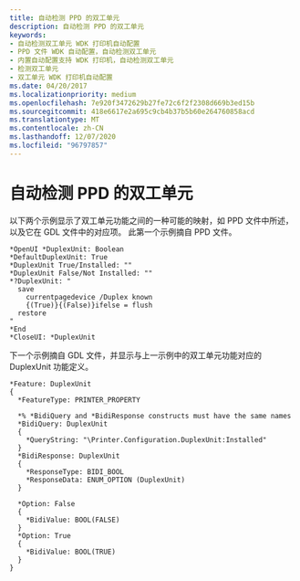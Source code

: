```yaml
---
title: 自动检测 PPD 的双工单元
description: 自动检测 PPD 的双工单元
keywords:
- 自动检测双工单元 WDK 打印机自动配置
- PPD 文件 WDK 自动配置，自动检测双工单元
- 内置自动配置支持 WDK 打印机，自动检测双工单元
- 检测双工单元
- 双工单元 WDK 打印机自动配置
ms.date: 04/20/2017
ms.localizationpriority: medium
ms.openlocfilehash: 7e920f3472629b27fe72c6f2f2308d669b3ed15b
ms.sourcegitcommit: 418e6617e2a695c9cb4b37b5b60e264760858acd
ms.translationtype: MT
ms.contentlocale: zh-CN
ms.lasthandoff: 12/07/2020
ms.locfileid: "96797857"
---
```

# <a name="autodetect-the-duplex-unit-for-ppd"></a>自动检测 PPD 的双工单元


以下两个示例显示了双工单元功能之间的一种可能的映射，如 PPD 文件中所述，以及它在 GDL 文件中的对应项。 此第一个示例摘自 PPD 文件。

```PPD
*OpenUI *DuplexUnit: Boolean
*DefaultDuplexUnit: True
*DuplexUnit True/Installed: ""
*DuplexUnit False/Not Installed: ""
*?DuplexUnit: "
  save
    currentpagedevice /Duplex known
    {(True)}{(False)}ifelse = flush
  restore
"
*End
*CloseUI: *DuplexUnit
```

下一个示例摘自 GDL 文件，并显示与上一示例中的双工单元功能对应的 DuplexUnit 功能定义。

```GDL
*Feature: DuplexUnit
{
  *FeatureType: PRINTER_PROPERTY

  *% *BidiQuery and *BidiResponse constructs must have the same names
  *BidiQuery: DuplexUnit
  {
    *QueryString: "\Printer.Configuration.DuplexUnit:Installed"
  }
  *BidiResponse: DuplexUnit
  {
    *ResponseType: BIDI_BOOL
    *ResponseData: ENUM_OPTION (DuplexUnit)
  }

  *Option: False
  {
    *BidiValue: BOOL(FALSE)
  }
  *Option: True
  {
    *BidiValue: BOOL(TRUE)
  }
}
```

 

 




